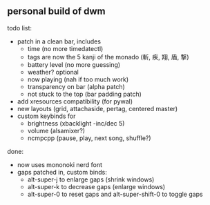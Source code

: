 ## personal build of dwm
todo list:
- patch in a clean bar, includes
	- time (no more timedatectl)
	- tags are now the 5 kanji of the monado (斬, 疾, 翔, 盾, 撃)
	- battery level (no more guessing)
	- weather? optional
	- now playing (nah if too much work)
	- transparency on bar (alpha patch)
	- not stuck to the top (bar padding patch)
- add xresources compatibility (for pywal)
- new layouts (grid, attachaside, pertag, centered master)
- custom keybinds for 
	- brightness (xbacklight -inc/dec 5)
	- volume (alsamixer?)
	- ncmpcpp (pause, play, next song, shuffle?)

done:
- now uses mononoki nerd font
- gaps patched in, custom binds:
  - alt-super-j to enlarge gaps (shrink windows)
  - alt-super-k to decrease gaps (enlarge windows)
  - alt-super-0 to reset gaps and alt-super-shift-0 to toggle gaps

